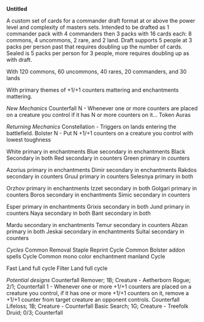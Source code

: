 **Untitled**

A custom set of cards for a commander draft format at or above the power level and complexity of masters sets. Intended to be drafted as 1 commander pack with 4 commanders then 3 packs with 16 cards each: 8 commons, 4 uncommons, 2 rare, and 2 land. Draft supports 5 people at 3 packs per person past that requires doubling up the number of cards. Sealed is 5 packs per person for 3 people, more requires doubling up as with draft.

With 120 commons, 60 uncommons, 40 rares, 20 commanders, and 30 lands

With primary themes of +1/+1 counters mattering and enchantments mattering.

*New Mechanics*
Counterfall N - Whenever one or more counters are placed on a creature you control if it has N or more counters on it...
Token Auras

*Returning Mechanics*
Constellation - Triggers on lands entering the battlefield.
Bolster N - Put N +1/+1 counters on a creature you control with lowest toughness

White primary in enchantments
Blue secondary in enchantments
Black Secondary in both
Red secondary in counters
Green primary in counters

Azorius primary in enchantments
Dimir secondary in enchantments
Rakdos secondary in counters
Gruul primary in counters
Selesnya primary in both

Orzhov primary in enchantments
Izzet secondary in both
Golgari primary in counters
Boros secondary in enchantments
Simic secondary in counters

Esper primary in enchantments
Grixis secondary in both
Jund primary in counters
Naya secondary in both
Bant secondary in both

Mardu secondary in enchantments
Temur secondary in counters
Abzan primary in both
Jeskai secondary in enchantments
Sultai secondary in counters

*Cycles*
Common Removal Staple Reprint Cycle
Common Bolster addon spells Cycle
Common mono color enchantment manland Cycle

Fast Land full cycle
Filter Land full cycle


*Potential designs*
Counterfall Remover; 1B; Creature - Aetherborn Rogue; 2/1;	     Counterfall 1 - Whenever one or more +1/+1 counters are placed on a creature you control, if it has one or more +1/+1 counters on it, remove a +1/+1 counter from target creature an opponent controls.
Counterfall Lifeloss; 1B; Creature - 
Counterfall Basic Search; 1G; Creature - Treefolk Druid; 0/3; 	 Counterfall
